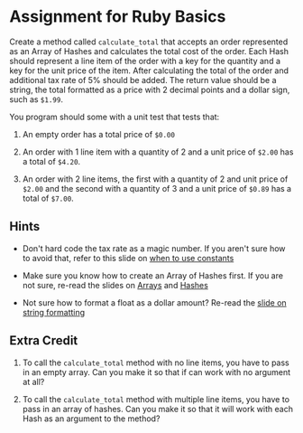 # Assignment for Ruby Basics

Create a method called `calculate_total` that accepts an order represented as an Array of Hashes and calculates the total cost of the order. Each Hash should represent a line item of the order with a key for the quantity and a key for the unit price of the item. After calculating the total of the order and additional tax rate of 5% should be added. The return value should be a string, the total formatted as a price with 2 decimal points and a dollar sign, such as `$1.99`.

You program should some with a unit test that tests that:

1. An empty order has a total price of `$0.00`

2. An order with 1 line item with a quantity of 2 and a unit price of `$2.00` has a total of `$4.20`.

3. An order with 2 line items, the first with a quantity of 2 and unit price of `$2.00` and the second with a quantity of 3 and a unit price of `$0.89` has a total of `$7.00`.

## Hints

* Don't hard code the tax rate as a magic number. If you aren't sure how to avoid that, refer to this slide on [when to use constants](http://pjb3.github.io/back-end-web-development/01_command_line_git_ruby/ruby_basics#18)

* Make sure you know how to create an Array of Hashes first. If you are not sure, re-read the slides on [Arrays](http://pjb3.github.io/back-end-web-development/01_command_line_git_ruby/ruby_basics#13) and [Hashes](http://pjb3.github.io/back-end-web-development/01_command_line_git_ruby/ruby_basics#22)

* Not sure how to format a float as a dollar amount? Re-read the [slide on string formatting](http://pjb3.github.io/back-end-web-development/01_command_line_git_ruby/ruby_basics#10)

## Extra Credit

1. To call the `calculate_total` method with no line items, you have to pass in an empty array. Can you make it so that if can work with no argument at all?

2. To call the `calculate_total` method with multiple line items, you have to pass in an array of hashes. Can you make it so that it will work with each Hash as an argument to the method?

